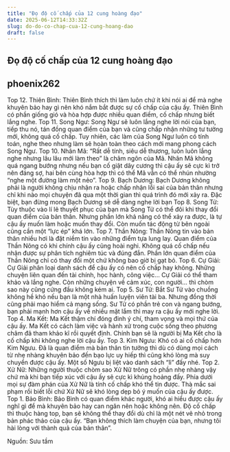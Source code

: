 ```yaml
---
title: "Đọ độ cố chấp của 12 cung hoàng đạo"
date: 2025-06-12T14:33:32Z
slug: do-do-co-chap-cua-12-cung-hoang-dao
draft: false
---
```


## Đọ độ cố chấp của 12 cung hoàng đạo

## phoenix262

Top 12. Thiên Bình: 
Thiên Bình thích thì làm luôn chứ ít khi nói ai để mà nghe khuyên bảo hay gì nên khó nắm bắt được sự cố chấp của cậu ấy. Thiên Bình có phần giống gió và hòa hợp được nhiều quan điềm, cố chấp nhưng biết lắng nghe.
Top 11. Song Ngư: 
Song Ngư sẽ luôn lắng nghe lời nói của bạn, tiếp thu nó, tán đồng quan điểm của bạn và cũng chấp nhận những tư tưởng mới, không quá cố chấp. Tuy nhiên, các làm của Song Ngư luôn có tính toán, nghe theo nhưng làm sẽ hoàn toàn theo cách mới mang phong cách Song Ngư.
Top 10. Nhân Mã: 
“Rất dễ tính, siêu dễ thương, luôn luôn lắng nghe nhưng lâu lâu mới làm theo” là châm ngôn của Mã. Nhân Mã không quá ngang bướng nhưng nếu bạn cố giật dây cương thì cậu ấy sẽ cực kì trở nên đáng sợ, hai bên cùng hòa hợp thì có thể Mã vẫn có thể nhún nhường “nghe một đường làm một nẻo”.
Top 9. Bạch Dương: 
Bạch Dương không phải là người không chịu nhận ra hoặc chấp nhận lỗi sai của bản thân nhưng chỉ khi nào mọi chuyện đã qua một thời gian thì quá trình đó mới xảy ra. Đặc biệt, bạn đừng mong Bạch Dương sẽ dễ dàng nghe lời bạn
Top 8. Song Tử: 
Tùy thuộc vào lí lẽ thuyết phục của bạn mà Song Tử có thể đôi khi thay đổi quan điểm của bản thân. Nhưng phần lớn khả năng có thể xảy ra được, là tự cậu ấy muốn làm hoặc muốn thay đổi. Còn muốn tác động từ bên ngoài cũng cần một “lực ép” khá lớn.
Top 7. Thần Nông: 
Thần Nông tin vào bản thân nhiều hơi là đặt niềm tin vào những điểm tựa lung lay. Quan điểm của Thần Nông có khi chính cậu ấy cũng hoài nghi. Không quá cố chấp nếu nhận được sự phân tích nghiêm túc và đúng đắn. Phần lớn quan điểm của Thần Nông chỉ có thay đổi một chứ không bao giờ bị gạt bỏ.
Top 6. Cự Giải: 
Cự Giải phân loại danh sách để cậu ấy có nên cố chấp hay không. Những chuyện liên quan đến tài chính, học hành, công việc… Cự Giải có thể tham khảo và lắng nghe. Còn những chuyện về cảm xúc, con người… thì chòm sao này cũng cứng đầu không kém ai.
Top 5. Sư Tử: 
Bắt Sư Tử vào chuồng không hề khó nếu bạn là một nhà huấn luyện viên tài ba. Nhưng đồng thời cũng phải mạo hiểm cả mạng sống. Sư Tử có phần trẻ con và ngang bướng, bạn phải mạnh hơn cậu ấy về nhiều mặt lắm thì may ra cậu ấy mới nghe lời.
Top 4. Ma Kết: 
Ma Kết thậm chí đóng đinh ý chí, tham vọng và mọi thứ của cậu ấy. Ma Kết có cách làm việc và hành xử trong cuộc sống theo phương châm đã tham khảo kĩ rồi quyết định. Chính bạn sẽ là người bị Ma Kết cho là cố chấp khi không nghe lời cậu ấy.
Top 3. Kim Ngưu: 
Khó có ai cố chấp hơn Kim Ngưu. Đã là quan điểm mà bản thân tin tưởng thì dù có dùng mọi cách từ nhẹ nhàng khuyên bảo đến bạo lực uy hiếp thì cũng khó lòng mà suy chuyển được cậu ấy. Một số Ngưu bị liệt vào danh sách “lì” đấy nhé.
 Top 2. Xử Nữ: 
Những người thuộc chòm sao Xử Nữ trông có phần nhẹ nhàng vậy chứ mà khi bạn tiếp xúc với cậu ấy sẽ cực kì khủng hoảng đấy. Phía dưới mọi sự đàm phán của Xử Nữ là tính cố chấp khó thể tin được. Thà mắc sai phạm rồi biết lỗi chứ Xử Nữ sẽ khó lòng dẹp bỏ ý muốn của cậu ấy được.
Top 1. Bảo Bình:
Bảo Bình có quan điểm khác người, khó ai hiểu được cậu ấy nghĩ gì để mà khuyên bảo hay can ngăn nên hoặc không nên. Độ cố chấp thì thuộc hàng top, bạn sẽ không thể thay đổi dù chỉ là một nét vẽ nhỏ trong bản phác thảo của cậu ấy. “Bạn không thích làm chuyện của bạn, nhưng tôi hài lòng với thành quả của bản thân”.
 
Nguồn: Sưu tầm